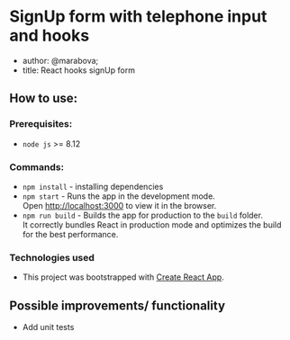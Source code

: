 

# SignUp form with telephone input and hooks

- author: @marabova;
- title: React hooks signUp form

## How to use:

### Prerequisites:

- `node js` >= 8.12

### Commands:

- `npm install` - installing dependencies
- `npm start` - Runs the app in the development mode.<br>
Open [http://localhost:3000](http://localhost:3000) to view it in the browser.
- `npm run build` - Builds the app for production to the `build` folder.<br>
It correctly bundles React in production mode and optimizes the build for the best performance.

### Technologies used
- This project was bootstrapped with [Create React App](https://github.com/facebook/create-react-app).


## Possible improvements/ functionality

- Add unit tests

